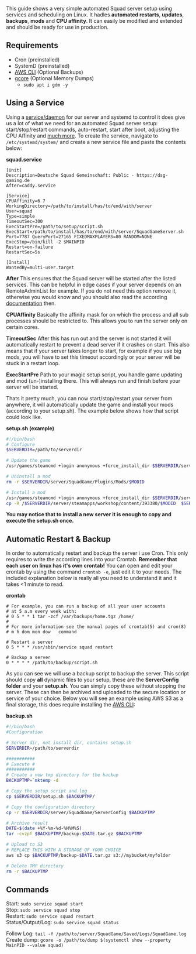 This guide shows a very simple automated Squad server setup using services and scheduling on Linux.
It hadles **automated restarts**, **updates**, **backups**, **mods** and **CPU affinity**. It can easily be modified and extended and should be ready for use in production.

## Requirements
- Cron (preinstalled)
- SystemD (preinstalled)
- [AWS CLI](https://aws.amazon.com/de/cli/) (Optional Backups)
- [gcore](http://man7.org/linux/man-pages/man1/gcore.1.html) (Optional Memory Dumps)
  - `sudo apt i gdm -y`

## Using a Service
Using a [service/daemon](https://en.wikipedia.org/wiki/Daemon_(computing)) for our server and systemd to control it does give us a lot of what we need for an automated Squad server setup: start/stop/restart commands, auto-restart, start after boot, adjusting the CPU Affinity and [much more](https://www.freedesktop.org/software/systemd/man/systemd.unit.html#Wants=).
To create the service, navigate to `/etc/systemd/system/` and create a new service file and paste the contents below:  

**squad.service**
```
[Unit]
Description=Deutsche Squad Gemeinschaft: Public - https://dsg-gaming.de
After=caddy.service

[Service]
CPUAffinity=6 7
WorkingDirectory=/path/to/install/has/to/end/with/server
User=squad
Type=simple
TimeoutSec=300
ExecStartPre=/path/to/setup/script.sh
ExecStart=/path/to/install/has/to/end/with/server/SquadGameServer.sh Port=7787 QueryPort=27165 FIXEDMAXPLAYERS=80 RANDOM=NONE
ExecStop=/bin/kill -2 $MAINPID
Restart=on-failure
RestartSec=5s

[Install]
WantedBy=multi-user.target
```
**After**
This ensures that the Squad server will be started after the listed services.
This can be helpful in edge cases if your server depends on an RemoteAdminList for example.
If you do not need this option remove it, otherwise you would know and you should also read
the according [documentation](https://www.freedesktop.org/software/systemd/man/systemd.unit.html#Wants=) then.

**CPUAffinity**
Basically the affinity mask for on which the process and all sub processes should be restricted to.
This allows you to run the server only on certain cores.

**TimeoutSec**
After this has run out and the server is not started it will automatically restart to prevent a dead server if it crashes on start.
This also means that if your server takes longer to start, for example if you use big mods, you will have to set this timeout
accordingly or your server will be stuck in a restart loop.

**ExecStartPre**
Path to your magic setup script, you handle game updating and mod (un-)installing there. This will always run
and finish before your server will be started.

Thats it pretty much, you can now start/stop/restart your server from anywhere,
it will automatically update the game and install your mods (according to your setup.sh). The example below shows how that script could look like.

**setup.sh (example)**
```bash
#!/bin/bash
# Configure
$SERVERDIR=/path/to/serverdir

# Update the game
/usr/games/steamcmd +login anonymous +force_install_dir $SERVERDIR/server +app_update 403240 validate +quit

# Uninstall a mod
rm -r $SERVERDIR/server/SquadGame/Plugins/Mods/$MODID

# Install a mod
/usr/games/steamcmd +login anonymous +force_install_dir $SERVERDIR/server +workshop_download_item 393380 $MODID +quit
cp -R /$SERVERDIR/server/steamapps/workshop/content/393380/$MODID  $SERVERDIR/server/SquadGame/Plugins/Mods/

```
**You may notice that to install a new server it is enough to copy and execute the setup.sh once.**

## Automatic Restart & Backup
In order to automatically restart and backup the server i use Cron. This only requires to write the according lines into your Crontab.
**Remember that each user on linux has it's own crontab!** You can open and edit your crontab by using the command `crontab -e`, just edit it to your needs.
The included explanation below is really all you need to understand it and it takes <1 minute to read.

**crontab**
```
# For example, you can run a backup of all your user accounts
# at 5 a.m every week with:
# 0 5 * * 1 tar -zcf /var/backups/home.tgz /home/
#
# For more information see the manual pages of crontab(5) and cron(8)
# m h dom mon dow   command

# Restart a server
0 5 * * * /usr/sbin/service squad restart

# Backup a server
0 * * * * /path/to/backup/script.sh
```

As you can see we will use a backup script to backup the server. This script should copy **all** dynamic files to your setup,
these are the **ServerConfig folder** and your **setup.sh**. You can simply copy these without stopping the server. These can then be
archived and uploaded to the secure location or service of your choice. Below you will see an example using AWS S3 as a final storage,
this does require installing the [AWS CLI](https://aws.amazon.com/de/cli/):

**backup.sh**
```bash
#!/bin/bash
#Configuration

# Server dir, not install dir, contains setup.sh
SERVERDIR=/path/to/serverdir

###########
# Execute #
###########
# Create a new tmp directory for the backup
BACKUPTMP=`mktemp -d

# Copy the setup script and log
cp $SERVERDIR/setup.sh $BACKUPTMP/

# Copy the configuration directory
cp -r $SERVERDIR/server/SquadGame/ServerConfig $BACKUPTMP

# Archive result
DATE=$(date +%Y-%m-%d-%H%M%S)
tar -cvzpf $BACKUPTMP/backup-$DATE.tar.gz $BACKUPTMP

# Upload to S3 
# REPLACE THIS WITH A STORAGE OF YOUR CHOICE
aws s3 cp $BACKUPTMP/backup-$DATE.tar.gz s3://mybucket/myfolder

# Delete TMP directory
rm -r $BACKUPTMP
```

## Commands
Start: `sudo service squad start`  
Stop: `sudo service squad stop`  
Restart: `sudo service squad restart`  
Status/Output/Log: `sudo service squad status`  

Follow Log: `tail -f /path/to/server/SquadGame/Saved/Logs/SquadGame.log`  
Create dump: `gcore -o /path/to/dump $(systemctl show --property MainPID --value squad)`
